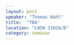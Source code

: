 ```yaml
---
layout: post
speaker: "Thomas Wahl"
title:  "TBA"
location: "LWSN 3102A/B"
category: seminar
---
```

